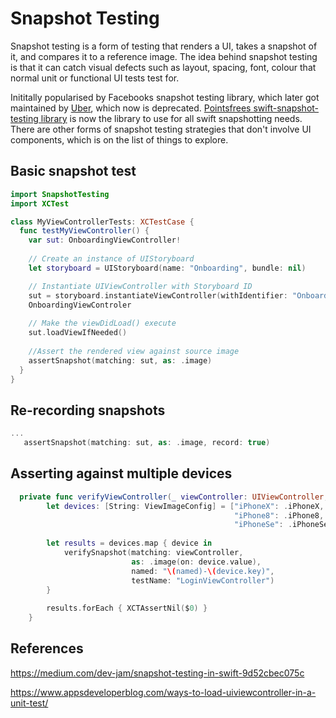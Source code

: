 # Snapshot Testing
 
Snapshot testing is a form of testing that renders a UI, takes a snapshot of it, and compares it to a reference image. The idea behind snapshot testing is that it can catch visual defects such as layout, spacing, font, colour that normal unit or functional UI tests test for.

Inititally popularised by Facebooks snapshot testing library, which later got maintained by [Uber](https://github.com/uber/ios-snapshot-test-case), which now is deprecated. [Pointsfrees swift-snapshot-testing library](https://github.com/pointfreeco/swift-snapshot-testing) is now the library to use for all swift snapshotting needs. There are other forms of snapshot testing strategies that don't involve UI components, which is on the list of things to explore.


## Basic snapshot test 

```swift
import SnapshotTesting
import XCTest

class MyViewControllerTests: XCTestCase {
  func testMyViewController() { 
    var sut: OnboardingViewController!
   
    // Create an instance of UIStoryboard 
    let storyboard = UIStoryboard(name: "Onboarding", bundle: nil)

    // Instantiate UIViewController with Storyboard ID
    sut = storyboard.instantiateViewController(withIdentifier: "OnboardingViewController") as?
    OnboardingViewControler
   
    // Make the viewDidLoad() execute
    sut.loadViewIfNeeded()
    
    //Assert the rendered view against source image
    assertSnapshot(matching: sut, as: .image)
  }
}
```

## Re-recording snapshots
```swift
...
   assertSnapshot(matching: sut, as: .image, record: true)
```


## Asserting against multiple devices 

```swift
  private func verifyViewController(_ viewController: UIViewController, named: String) {
        let devices: [String: ViewImageConfig] = ["iPhoneX": .iPhoneX,
                                                  "iPhone8": .iPhone8, 
                                                  "iPhoneSe": .iPhoneSe]
        
        let results = devices.map { device in
            verifySnapshot(matching: viewController,
                           as: .image(on: device.value),
                           named: "\(named)-\(device.key)",
                           testName: "LoginViewController")
        }
        
        results.forEach { XCTAssertNil($0) }
    }
```


## References

https://medium.com/dev-jam/snapshot-testing-in-swift-9d52cbec075c

https://www.appsdeveloperblog.com/ways-to-load-uiviewcontroller-in-a-unit-test/
